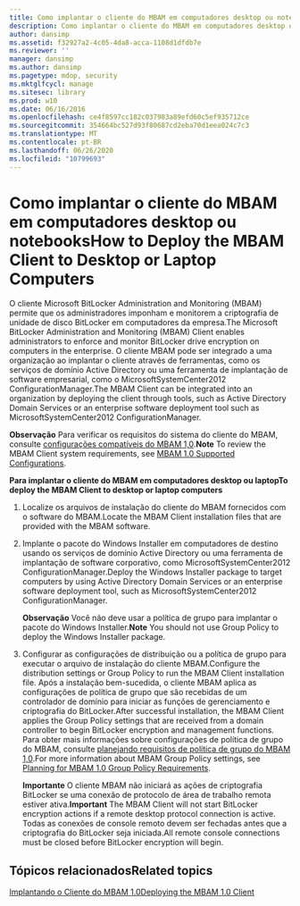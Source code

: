 ```yaml
---
title: Como implantar o cliente do MBAM em computadores desktop ou notebooks
description: Como implantar o cliente do MBAM em computadores desktop ou notebooks
author: dansimp
ms.assetid: f32927a2-4c05-4da8-acca-1108d1dfdb7e
ms.reviewer: ''
manager: dansimp
ms.author: dansimp
ms.pagetype: mdop, security
ms.mktglfcycl: manage
ms.sitesec: library
ms.prod: w10
ms.date: 06/16/2016
ms.openlocfilehash: ce4f8597cc182c037983a89efd60c5ef935712ce
ms.sourcegitcommit: 354664bc527d93f80687cd2eba70d1eea024c7c3
ms.translationtype: MT
ms.contentlocale: pt-BR
ms.lasthandoff: 06/26/2020
ms.locfileid: "10799693"
---
```

# <span data-ttu-id="bcecf-103">Como implantar o cliente do MBAM em computadores desktop ou notebooks</span><span class="sxs-lookup"><span data-stu-id="bcecf-103">How to Deploy the MBAM Client to Desktop or Laptop Computers</span></span>


<span data-ttu-id="bcecf-104">O cliente Microsoft BitLocker Administration and Monitoring (MBAM) permite que os administradores imponham e monitorem a criptografia de unidade de disco BitLocker em computadores da empresa.</span><span class="sxs-lookup"><span data-stu-id="bcecf-104">The Microsoft BitLocker Administration and Monitoring (MBAM) Client enables administrators to enforce and monitor BitLocker drive encryption on computers in the enterprise.</span></span> <span data-ttu-id="bcecf-105">O cliente MBAM pode ser integrado a uma organização ao implantar o cliente através de ferramentas, como os serviços de domínio Active Directory ou uma ferramenta de implantação de software empresarial, como o MicrosoftSystemCenter2012 ConfigurationManager.</span><span class="sxs-lookup"><span data-stu-id="bcecf-105">The MBAM Client can be integrated into an organization by deploying the client through tools, such as Active Directory Domain Services or an enterprise software deployment tool such as MicrosoftSystemCenter2012 ConfigurationManager.</span></span>

<span data-ttu-id="bcecf-106">**Observação**  Para verificar os requisitos do sistema do cliente do MBAM, consulte [configurações compatíveis do MBAM 1,0](mbam-10-supported-configurations.md).</span><span class="sxs-lookup"><span data-stu-id="bcecf-106">**Note** To review the MBAM Client system requirements, see [MBAM 1.0 Supported Configurations](mbam-10-supported-configurations.md).</span></span>

 

**<span data-ttu-id="bcecf-107">Para implantar o cliente do MBAM em computadores desktop ou laptop</span><span class="sxs-lookup"><span data-stu-id="bcecf-107">To deploy the MBAM Client to desktop or laptop computers</span></span>**

1.  <span data-ttu-id="bcecf-108">Localize os arquivos de instalação do cliente do MBAM fornecidos com o software do MBAM.</span><span class="sxs-lookup"><span data-stu-id="bcecf-108">Locate the MBAM Client installation files that are provided with the MBAM software.</span></span>

2.  <span data-ttu-id="bcecf-109">Implante o pacote do Windows Installer em computadores de destino usando os serviços de domínio Active Directory ou uma ferramenta de implantação de software corporativo, como MicrosoftSystemCenter2012 ConfigurationManager.</span><span class="sxs-lookup"><span data-stu-id="bcecf-109">Deploy the Windows Installer package to target computers by using Active Directory Domain Services or an enterprise software deployment tool, such as MicrosoftSystemCenter2012 ConfigurationManager.</span></span>

    <span data-ttu-id="bcecf-110">**Observação**  Você não deve usar a política de grupo para implantar o pacote do Windows Installer.</span><span class="sxs-lookup"><span data-stu-id="bcecf-110">**Note** You should not use Group Policy to deploy the Windows Installer package.</span></span>

     

3.  <span data-ttu-id="bcecf-111">Configurar as configurações de distribuição ou a política de grupo para executar o arquivo de instalação do cliente MBAM.</span><span class="sxs-lookup"><span data-stu-id="bcecf-111">Configure the distribution settings or Group Policy to run the MBAM Client installation file.</span></span> <span data-ttu-id="bcecf-112">Após a instalação bem-sucedida, o cliente MBAM aplica as configurações de política de grupo que são recebidas de um controlador de domínio para iniciar as funções de gerenciamento e criptografia do BitLocker.</span><span class="sxs-lookup"><span data-stu-id="bcecf-112">After successful installation, the MBAM Client applies the Group Policy settings that are received from a domain controller to begin BitLocker encryption and management functions.</span></span> <span data-ttu-id="bcecf-113">Para obter mais informações sobre configurações de política de grupo do MBAM, consulte [planejando requisitos de política de grupo do MBAM 1,0](planning-for-mbam-10-group-policy-requirements.md).</span><span class="sxs-lookup"><span data-stu-id="bcecf-113">For more information about MBAM Group Policy settings, see [Planning for MBAM 1.0 Group Policy Requirements](planning-for-mbam-10-group-policy-requirements.md).</span></span>

    <span data-ttu-id="bcecf-114">**Importante**  O cliente MBAM não iniciará as ações de criptografia BitLocker se uma conexão de protocolo de área de trabalho remota estiver ativa.</span><span class="sxs-lookup"><span data-stu-id="bcecf-114">**Important** The MBAM Client will not start BitLocker encryption actions if a remote desktop protocol connection is active.</span></span> <span data-ttu-id="bcecf-115">Todas as conexões de console remoto devem ser fechadas antes que a criptografia do BitLocker seja iniciada.</span><span class="sxs-lookup"><span data-stu-id="bcecf-115">All remote console connections must be closed before BitLocker encryption will begin.</span></span>

     

## <span data-ttu-id="bcecf-116">Tópicos relacionados</span><span class="sxs-lookup"><span data-stu-id="bcecf-116">Related topics</span></span>


[<span data-ttu-id="bcecf-117">Implantando o Cliente do MBAM 1.0</span><span class="sxs-lookup"><span data-stu-id="bcecf-117">Deploying the MBAM 1.0 Client</span></span>](deploying-the-mbam-10-client.md)

 

 





